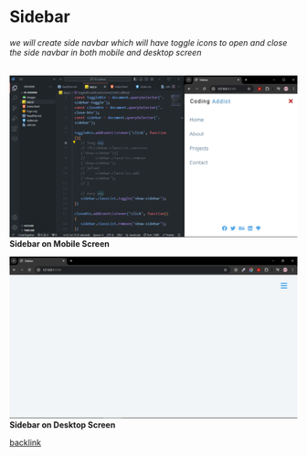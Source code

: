 # Sidebar

###### we will create side navbar which will have toggle icons to open and close the side navbar in both mobile and desktop screen

![Sidebar on Mobile Screen](../05-sidebar/images/Screenshot%20(642).png)
**Sidebar on Mobile Screen**

![Sidebar on Desktop Screen](../05-sidebar/images/Screenshot%20(643).png)
**Sidebar on Desktop Screen**

[backlink](../ReadMe.md)